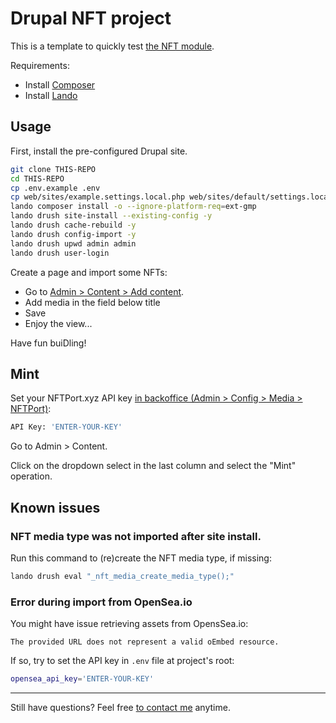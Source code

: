 # Drupal NFT project

This is a template to quickly test [the NFT module](https://drupal.org/project/nft).

Requirements:

- Install [Composer](https://getcomposer.org/download/)
- Install [Lando](https://lando.dev/download/)

## Usage

First, install the pre-configured Drupal site.

```bash
git clone THIS-REPO
cd THIS-REPO
cp .env.example .env
cp web/sites/example.settings.local.php web/sites/default/settings.local.php
lando composer install -o --ignore-platform-req=ext-gmp
lando drush site-install --existing-config -y
lando drush cache-rebuild -y
lando drush config-import -y
lando drush upwd admin admin
lando drush user-login
```

Create a page and import some NFTs:

- Go to [Admin > Content > Add content](https://drupalnft.lndo.site/node/add/page).
- Add media in the field below title
- Save
- Enjoy the view...

Have fun buiDling!

## Mint

Set your NFTPort.xyz API key
[in backoffice (Admin > Config > Media > NFTPort)](https://drupalnft.lndo.site/admin/config/nft/nftport):

```bash
API Key: 'ENTER-YOUR-KEY'
```

Go to Admin > Content.

Click on the dropdown select in the last column and select the "Mint" operation.

## Known issues

### NFT media type was not imported after site install.

Run this command to (re)create the NFT media type, if missing:

```bash
lando drush eval "_nft_media_create_media_type();"
```

### Error during import from OpenSea.io

You might have issue retrieving assets from OpensSea.io:

`The provided URL does not represent a valid oEmbed resource.`

If so, try to set the API key in `.env` file at project's root:

```bash
opensea_api_key='ENTER-YOUR-KEY'
```

---

Still have questions? Feel free [to contact me](https://matthieuscarset.com) anytime.
